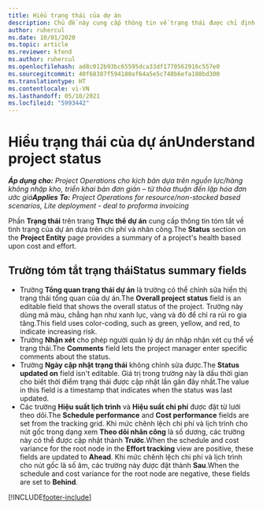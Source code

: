 ```yaml
---
title: Hiểu trạng thái của dự án
description: Chủ đề này cung cấp thông tin về trạng thái được chỉ định cho các dự án trong Dynamics 365 Project Operations.
author: ruhercul
ms.date: 10/01/2020
ms.topic: article
ms.reviewer: kfend
ms.author: ruhercul
ms.openlocfilehash: ad8c012b93bc65595dca33df1770562916c557e0
ms.sourcegitcommit: 40f68387f594180af64a5e5c748b6efa188bd300
ms.translationtype: HT
ms.contentlocale: vi-VN
ms.lasthandoff: 05/10/2021
ms.locfileid: "5993442"
---
```

# <a name="understand-project-status"></a><span data-ttu-id="ab1bc-103">Hiểu trạng thái của dự án</span><span class="sxs-lookup"><span data-stu-id="ab1bc-103">Understand project status</span></span>

<span data-ttu-id="ab1bc-104">_**Áp dụng cho:** Project Operations cho kịch bản dựa trên nguồn lực/hàng không nhập kho, triển khai bản đơn giản – từ thỏa thuận đến lập hóa đơn ước giá_</span><span class="sxs-lookup"><span data-stu-id="ab1bc-104">_**Applies To:** Project Operations for resource/non-stocked based scenarios, Lite deployment - deal to proforma invoicing_</span></span>


<span data-ttu-id="ab1bc-105">Phần **Trạng thái** trên trang **Thực thể dự án** cung cấp thông tin tóm tắt về tình trạng của dự án dựa trên chi phí và nhân công.</span><span class="sxs-lookup"><span data-stu-id="ab1bc-105">The **Status** section on the **Project Entity** page provides a summary of a project's health based upon cost and effort.</span></span>


## <a name="status-summary-fields"></a><span data-ttu-id="ab1bc-106">Trường tóm tắt trạng thái</span><span class="sxs-lookup"><span data-stu-id="ab1bc-106">Status summary fields</span></span>

- <span data-ttu-id="ab1bc-107">Trường **Tổng quan trạng thái dự án** là trường có thể chỉnh sửa hiển thị trạng thái tổng quan của dự án.</span><span class="sxs-lookup"><span data-stu-id="ab1bc-107">The **Overall project status** field is an editable field that shows the overall status of the project.</span></span> <span data-ttu-id="ab1bc-108">Trường này dùng mã màu, chẳng hạn như xanh lục, vàng và đỏ để chỉ ra rủi ro gia tăng.</span><span class="sxs-lookup"><span data-stu-id="ab1bc-108">This field uses color-coding, such as green, yellow, and red, to indicate increasing risk.</span></span> 
- <span data-ttu-id="ab1bc-109">Trường **Nhận xét** cho phép người quản lý dự án nhập nhận xét cụ thể về trạng thái.</span><span class="sxs-lookup"><span data-stu-id="ab1bc-109">The **Comments** field lets the project manager enter specific comments about the status.</span></span> 
- <span data-ttu-id="ab1bc-110">Trường **Ngày cập nhật trạng thái** không chỉnh sửa được.</span><span class="sxs-lookup"><span data-stu-id="ab1bc-110">The **Status updated on** field isn't editable.</span></span> <span data-ttu-id="ab1bc-111">Giá trị trong trường này là dấu thời gian cho biết thời điểm trạng thái được cập nhật lần gần đây nhất.</span><span class="sxs-lookup"><span data-stu-id="ab1bc-111">The value in this field is a timestamp that indicates when the status was last updated.</span></span>
- <span data-ttu-id="ab1bc-112">Các trường **Hiệu suất lịch trình** và **Hiệu suất chi phí** được đặt từ lưới theo dõi.</span><span class="sxs-lookup"><span data-stu-id="ab1bc-112">The **Schedule performance** and **Cost performance** fields are set from the tracking grid.</span></span> <span data-ttu-id="ab1bc-113">Khi mức chênh lệch chi phí và lịch trình cho nút gốc trong dạng xem **Theo dõi nhân công** là số dương, các trường này có thể được cập nhật thành **Trước**.</span><span class="sxs-lookup"><span data-stu-id="ab1bc-113">When the schedule and cost variance for the root node in the **Effort tracking** view are positive, these fields are updated to **Ahead**.</span></span> <span data-ttu-id="ab1bc-114">Khi mức chênh lệch chi phí và lịch trình cho nút gốc là số âm, các trường này được đặt thành **Sau**.</span><span class="sxs-lookup"><span data-stu-id="ab1bc-114">When the schedule and cost variance for the root node are negative, these fields are set to **Behind**.</span></span>


[!INCLUDE[footer-include](../includes/footer-banner.md)]